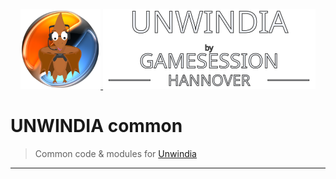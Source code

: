 <p align="center">
  <a href="https://github.com/gsh-lan/unwindia" target="blank"><img src="https://raw.githubusercontent.com/GSH-LAN/Unwindia/main/.resources/images/logo.png" height="128" alt="unwindia logo">
  <a href="https://github.com/gsh-lan/unwindia" target="blank"><img src="https://raw.githubusercontent.com/GSH-LAN/Unwindia/main/.resources/images/header.svg" height="128" alt="unwindia header" /></a>
</p>

# UNWINDIA common
> Common code & modules for [Unwindia](https://github.com/GSH-LAN/Unwindia)
---
